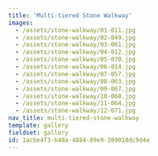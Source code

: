 ```yaml
---
title: 'Multi-tiered Stone Walkway'
images:
  - /assets/stone-walkway/01-011.jpg
  - /assets/stone-walkway/02-049.jpg
  - /assets/stone-walkway/03-061.jpg
  - /assets/stone-walkway/04-012.jpg
  - /assets/stone-walkway/05-070.jpg
  - /assets/stone-walkway/06-014.jpg
  - /assets/stone-walkway/07-057.jpg
  - /assets/stone-walkway/08-063.jpg
  - /assets/stone-walkway/09-067.jpg
  - /assets/stone-walkway/10-068.jpg
  - /assets/stone-walkway/11-064.jpg
  - /assets/stone-walkway/12-071.jpg
nav_title: multi-tiered-stone-walkway
template: gallery
fieldset: gallery
id: 1acbe4f3-b48a-4884-89e9-389010dc9d4e
---
```

